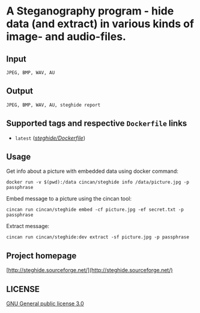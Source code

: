 # A Steganography program - hide data (and extract) in various kinds of image- and audio-files.

## Input

```
JPEG, BMP, WAV, AU
```

## Output

```
JPEG, BMP, WAV, AU, steghide report
```

## Supported tags and respective `Dockerfile` links

* `latest` ([*steghide/Dockerfile*](https://gitlab.com/CinCan/tools/tree/master/steghide))


## Usage


Get info about a picture with embedded data using docker command:

`docker run -v $(pwd):/data cincan/steghide info /data/picture.jpg -p passphrase`


Embed message to a picture using the cincan tool:

`cincan run cincan/steghide embed -cf picture.jpg -ef secret.txt -p passphrase`

Extract message:

`cincan run cincan/steghide:dev extract -sf picture.jpg -p passphrase`


## Project homepage

[http://steghide.sourceforge.net/](http://steghide.sourceforge.net/)


## LICENSE

[GNU General public license 3.0](https://www.gnu.org/licenses/gpl-3.0.html)
